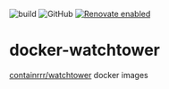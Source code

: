 ![build](https://github.com/visualon/docker-builder/actions/workflows/build.yml/badge.svg)
![GitHub](https://img.shields.io/github/license/visualon/docker-builder)
[![Renovate enabled](https://img.shields.io/badge/renovate-enabled-brightgreen.svg)](https://renovatebot.com/)

# docker-watchtower

[containrrr/watchtower](/containrrr/watchtower) docker images

